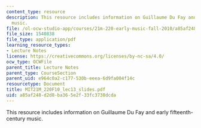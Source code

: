 ```yaml
---
content_type: resource
description: This resource includes information on Guillaume Du Fay and early fifteenth-century
  music.
file: /ol-ocw-studio-app/courses/21m-220-early-music-fall-2010/a85af248d2d8ba365e2f33fc3738dcda_MIT21M_220F10_lec13_slides.pdf
file_size: 1540838
file_type: application/pdf
learning_resource_types:
- Lecture Notes
license: https://creativecommons.org/licenses/by-nc-sa/4.0/
ocw_type: OCWFile
parent_title: Lecture Notes
parent_type: CourseSection
parent_uid: e964c0a2-c177-530b-eeea-6d9fa004f14c
resourcetype: Document
title: MIT21M_220F10_lec13_slides.pdf
uid: a85af248-d2d8-ba36-5e2f-33fc3738dcda
---
```

This resource includes information on Guillaume Du Fay and early fifteenth-century music.